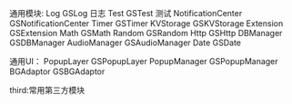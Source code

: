 通用模块:
Log  GSLog  日志
Test GSTest 测试
NotificationCenter GSNotificationCenter
Timer GSTimer
KVStorage GSKVStorage
Extension GSExtension
Math GSMath
Random GSRandom
Http GSHttp
DBManager GSDBManager
AudioManager GSAudioManager
Date GSDate

通用UI：
PopupLayer GSPopupLayer
PopupManager GSPopupManager
BGAdaptor GSBGAdaptor

third:常用第三方模块

